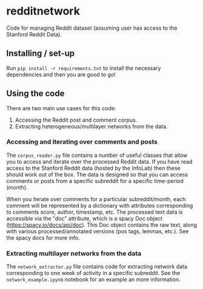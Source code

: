 # redditnetwork

Code for managing Reddit dataset (assuming user has access to the Stanford Reddit Data).

## Installing / set-up

Run `pip install -r requirements.txt` to install the necessary dependencies and then you are good to go! 

## Using the code

There are two main use cases for this code:
1) Accessing the Reddit post and comment corpus.
2) Extracting heterogeneous/multilayer networks from the data.

### Accessing and iterating over comments and posts

The `corpus_reader.py` file contains a number of useful classes that allow you to access and iterate over the processed Reddit data.
If you have read access to the Stanford Reddit data (hosted by the InfoLab) then these should work out of the box.
The data is designed so that you can access comments or posts from a specific subreddit for a specific time-period (month).


When you iterate over comments for a particular subreddit/month, 
each comment will be represented by a dictionary with attributes corresponding to comments score, author, timestamp, etc.
The processed text data is accessible via the "doc" attribute, which is a spacy Doc object (https://spacy.io/docs/api/doc).
This Doc object contains the raw text, along with various processed/annotated versions (pos tags, lemmas, etc.).
See the spacy docs for more info.

### Extracting multilayer networks from the data

The `network_extractor.py` file contains code for extracting network data corresponding to one week of activity in a specific subreddit.
See the `network_example.ipynb` notebook for an example an more information.
